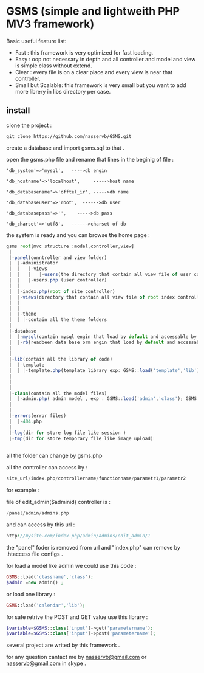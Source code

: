 # GSMS (simple and lightweith PHP MV3 framework)

Basic useful feature list:

 * Fast : this framework is very optimized for fast loading. 
 * Easy : oop not necessary in depth and all controller and model and view is simple class without extend.
 * Clear : every file is on a clear place and every view is near that controller.
 * Small but Scalable: this framework is very small but you want to add more librery in libs directory per case. 

install
-----------------------

clone the project : 
```git
git clone https://github.com/nasservb/GSMS.git
```

create a database and import gsms.sql to that .

open the gsms.php file and rename that lines in the beginig of file  :
 

	'db_system'=>'mysql',   ---->db engin
    
	'db_hostname'=>'localhost',     ----->host name
	
	'db_databasename'=>'offtel_ir', ----->db name
	
	'db_databaseuser'=>'root',  ------>db user
	
	'db_databasepass'=>'',    ----->db pass
	
	'db_charset'=>'utf8',   ------>charset of db
 	

the system is ready and you can browse the home page :

```javascript
gsms root[mvc structure :model,controller,view]
 |
 |-panel(conntroller and view folder)
 |  |-administrator
 |  |   |-views
 |  |   |   |-users(the directory that contain all view file of user controller)
 |  |   |-users.php (user controller)
 |  |
 |  |-index.php(root of site controller)
 |  |-views(directory that contain all view file of root index controller)
 |  |
 |  |
 |  |-theme
 |  | |-contain all the theme folders
 |  
 |-database
 |  |-mysql(contain mysql engin that load by default and accessable by GSMS::$class['mysql']->)
 |  |-rb(readbeen data base orm engin that load by default and accessable by exp:  R::exec('') )
 |
 |
 |-lib(contain all the library of code)
 |  |-template
 |  | |-template.php(template library exp: GSMS::load('template','lib'); GSMS::$class['template']->header($parameter))
 |
 |
 |
 |-class(contain all the model files)
 |  |-admin.php( admin model , exp : GSMS::load('admin','class'); GSMS::$class['admin']->getAdmin(1)) 
 |  
 |  
 |-errors(error files)
 |  |-404.php
 |
 |-log(dir for store log file like session )
 |-tmp(dir for store temporary file like image upload)
 
```


all the folder can change by gsms.php 

all the controller can access by :
```php
site_url/index.php/controllername/functionname/parametr1/parametr2
```

for example : 

file of edit_admin($adminid) controller is : 
```php
/panel/admin/admins.php
```

and can access by this url :  

```php
http://mysite.com/index.php/admin/admins/edit_admin/1
```

the "panel" foder is removed from url and "index.php" can remove by .htaccess file configs . 

for load a model like admin we could use this code : 

```php
GSMS::load('classname','class');
$admin =new admin() ; 
```

or load one library : 

```php
GSMS::load('calendar','lib');
```

for safe retrive the POST and GET value use this library : 

```php
$variable=$GSMS::class['input']->get('parametername');
$variable=$GSMS::class['input']->post('parametername');
```



several project are writed by this framework . 

for any question cantact me by nasservb@gmail.com or  nasservb@gmail.com in skype . 

